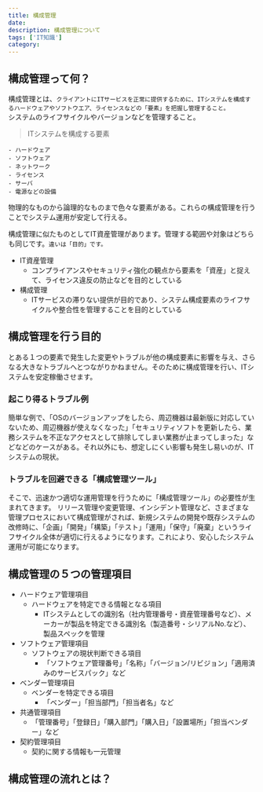```yaml
---
title: 構成管理
date: 
description: 構成管理について
tags: ['IT知識']
category: 
---
```



## 構成管理って何？

構成管理とは、`クライアントにITサービスを正常に提供するために、ITシステムを構成するハードウェアやソフトウエア、ライセンスなどの「要素」を把握し管理すること。`
</br>
システムのライフサイクルやバージョンなどを管理すること。

> ITシステムを構成する要素

    - ハードウェア
    - ソフトウェア
    - ネットワーク
    - ライセンス
    - サーバ
    - 電源などの設備

物理的なものから論理的なものまで色々な要素がある。これらの構成管理を行うことでシステム運用が安定して行える。

構成管理に似たものとしてIT資産管理があります。管理する範囲や対象はどちらも同じです。`違いは「目的」です。`
- IT資産管理
	- コンプライアンスやセキュリティ強化の観点から要素を「資産」と捉えて、ライセンス違反の防止などを目的としている
- 構成管理
	- ITサービスの滞りない提供が目的であり、システム構成要素のライフサイクルや整合性を管理することを目的としている

## 構成管理を行う目的

とある１つの要素で発生した変更やトラブルが他の構成要素に影響を与え、さらなる大きなトラブルへとつながりかねません。そのために構成管理を行い、ITシステムを安定稼働させます。

### 起こり得るトラブル例

簡単な例で、「OSのバージョンアップをしたら、周辺機器は最新版に対応していないため、周辺機器が使えなくなった」「セキュリティソフトを更新したら、業務システムを不正なアクセスとして排除してしまい業務が止まってしまった」などなどのケースがある。それ以外にも、想定しにくい影響も発生し易いのが、ITシステムの現状。

### トラブルを回避できる「構成管理ツール」

そこで、迅速かつ適切な運用管理を行うために「構成管理ツール」の必要性が生まれてきます。
リリース管理や変更管理、インシデント管理など、さまざまな管理プロセスにおいて構成管理がされば、新規システムの開発や既存システムの改修時に、「企画」「開発」「構築」「テスト」「運用」「保守」「廃棄」というライフサイクル全体が適切に行えるようになります。これにより、安心したシステム運用が可能になります。

## 構成管理の５つの管理項目

- ハードウェア管理項目
	- ハードウェアを特定できる情報となる項目
		- ITシステムとしての識別名（社内管理番号・資産管理番号など）、メーカーが製品を特定できる識別名（製造番号・シリアルNo.など）、製品スペックを管理
- ソフトウェア管理項目
	- ソフトウェアの現状判断できる項目
		- 「ソフトウェア管理番号」「名称」「バージョン/リビジョン」「適用済みのサービスパック」など
- ベンダー管理項目
	- ベンダーを特定できる項目
		- 「ベンダー」「担当部門」「担当者名」など
- 共通管理項目
	- 「管理番号」「登録日」「購入部門」「購入日」「設置場所」「担当ベンダー」など
- 契約管理項目
	- 契約に関する情報も一元管理

## 構成管理の流れとは？

